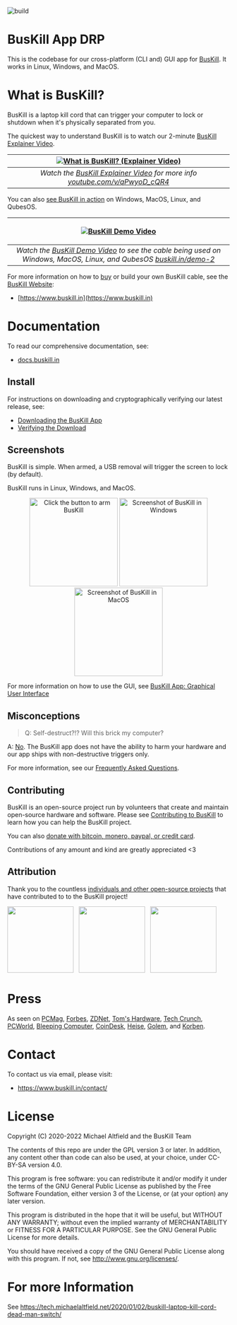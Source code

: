 ![build](https://github.com/BusKill/buskill-app/workflows/build/badge.svg?branch=master)

# BusKill App DRP

This is the codebase for our cross-platform (CLI and) GUI app for [BusKill](https://www.buskill.in). It works in Linux, Windows, and MacOS.

# What is BusKill?

BusKill is a laptop kill cord that can trigger your computer to lock or shutdown when it's physically separated from you.

The quickest way to understand BusKill is to watch our 2-minute [BusKill Explainer Video](https://buskill.in/#demo).

| <a href="https://www.buskill.in/#demo"><img src="docs/images/buskill_explainer_video_20211210.gif?raw=true" alt="What is BusKill? (Explainer Video)"></a> |
|:--:| 
| *Watch the <a href="https://www.buskill.in/#demo">BusKill Explainer Video</a> for more info <a href="https://www.youtube.com/v/qPwyoD_cQR4">youtube.com/v/qPwyoD_cQR4</a>* |

You can also [see BusKill in action](https://www.buskill.in/demo-2) on Windows, MacOS, Linux, and QubesOS.

| <p align="center"><a href="https://www.buskill.in/demo-2"><img src="docs/images/buskill_demo.gif?raw=true" alt="BusKill Demo Video" /></a></p> |
|:--:| 
| *Watch the <a href="https://www.buskill.in/demo-2">BusKill Demo Video</a> to see the cable being used on Windows, MacOS, Linux, and QubesOS <a href="https://www.buskill.in/demo-2">buskill.in/demo-2</a>* |

For more information on how to [buy](https://www.buskill.in/buy) or build your own BusKill cable, see the [BusKill Website](https://www.buskill.in):

 * [https://www.buskill.in](https://www.buskill.in)

# Documentation

To read our comprehensive documentation, see:

 * [docs.buskill.in](https://docs.buskill.in)

## Install

For instructions on downloading and cryptographically verifying our latest release, see:

 * [Downloading the BusKill App](https://docs.buskill.in/buskill-app/en/stable/software_usr/download.html)
 * [Verifying the Download](https://docs.buskill.in/buskill-app/en/stable/software_usr/signature.html)

## Screenshots

BusKill is simple. When armed, a USB removal will trigger the screen to lock (by default).

BusKill runs in Linux, Windows, and MacOS.

<p align="center" float="left">
  <img src="docs/images/buskill_app_lin_arm2.gif?raw=true" alt="Click the button to arm BusKill" width="200px" />
  <img src="docs/images/buskill_app_win_disarmed1.jpg" alt="Screenshot of BusKill in Windows" width="200px" />
  <img src="docs/images/buskill_app_mac_disarmed1.jpg" alt="Screenshot of BusKill in MacOS" width="200px" />
</p>

For more information on how to use the GUI, see [BusKill App: Graphical User Interface](https://docs.buskill.in/buskill-app/en/stable/software_usr/gui.html)

## Misconceptions

> Q: Self-destruct?!? Will this brick my computer?

A: [No](https://docs.buskill.in/buskill-app/en/stable/faq.html#q-self-destruct-will-this-brick-my-computer). The BusKill app does not have the ability to harm your hardware and our app ships with non-destructive triggers only.

For more information, see our [Frequently Asked Questions](https://docs.buskill.in/buskill-app/en/stable/faq.html).

## Contributing

BusKill is an open-source project run by volunteers that create and maintain open-source hardware and software. Please see [Contributing to BusKill](https://docs.buskill.in/buskill-app/en/stable/contributing.html) to learn how you can help the BusKill project.

You can also [donate with bitcoin, monero, paypal, or credit card](https://buskill.in/donate).

Contributions of any amount and kind are greatly appreciated <3

## Attribution

Thank you to the countless [individuals and other open-source projects](https://docs.buskill.in/buskill-app/en/stable/attribution.html) that have contributed to to the BusKill project!

<div>
<a href="https://macstadium.com/"><img src="docs/images/MacStadium-developerlogo.png" width="150" ></a>  &nbsp; 
<a href="https://www.browserstack.com/"><img src="docs/images/browser-stack_1900.png" width="150"></a>  &nbsp;
<a href="https://www.lambdatest.com/" target="_blank"><img src="docs/images/lambdatest.png" width="150"></a>  &nbsp;
</div>

# Press

As seen on [PCMag](https://www.pcmag.com/news/372806/programmers-usb-cable-can-kill-laptop-if-machine-is-yanked), [Forbes](https://www.forbes.com/sites/daveywinder/2020/01/03/this-20-usb-cable-is-a-dead-mans-switch-for-your-linux-laptop/), [ZDNet](https://www.zdnet.com/article/new-usb-cable-kills-your-linux-laptop-if-stolen-in-a-public-place/), [Tom's Hardware](https://www.tomshardware.com/news/the-buskill-usb-cable-secures-your-laptop-against-thieves), [Tech Crunch](https://techcrunch.com/2021/12/16/buskill-kill-cord-self-destruct-laptop/), [PCWorld](https://www.pcworld.com/article/560619/this-usb-dead-mans-switch-cable-for-laptops-is-one-cat-tug-away-from-catastrophe.html), [Bleeping Computer](https://www.bleepingcomputer.com/news/security/buskill-cable-starts-a-self-destruct-routine-on-stolen-laptops/), [CoinDesk](https://www.coindesk.com/buskill-is-a-diy-tool-to-lock-down-your-laptop), [Heise](https://www.heise.de/news/BusKill-Sicherheitskabel-macht-Notebook-Datentraeger-unbrauchbar-6296117.html), [Golem](https://www.golem.de/news/buskill-magnetisches-kabel-dient-als-killswitch-fuer-notebooks-2112-161861.html), and [Korben](https://korben.info/un-cable-usb-pour-autodetruire-votre-ordinateur-sous-linux-sil-est-vole-voici-buskill.html).

# Contact

To contact us via email, please visit:

 * https://www.buskill.in/contact/

# License

Copyright (C) 2020-2022 Michael Altfield and the BusKill Team

The contents of this repo are under the GPL version 3 or later.
In addition, any content other than code can also be used, at your
choice, under CC-BY-SA version 4.0.

This program is free software: you can redistribute it and/or modify
it under the terms of the GNU General Public License as published by
the Free Software Foundation, either version 3 of the License, or
(at your option) any later version.

This program is distributed in the hope that it will be useful,
but WITHOUT ANY WARRANTY; without even the implied warranty of
MERCHANTABILITY or FITNESS FOR A PARTICULAR PURPOSE.  See the
GNU General Public License for more details.

You should have received a copy of the GNU General Public License
along with this program.  If not, see <http://www.gnu.org/licenses/>.

# For more Information

See https://tech.michaelaltfield.net/2020/01/02/buskill-laptop-kill-cord-dead-man-switch/

